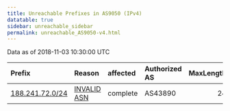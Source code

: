 ```yaml
---
title: Unreachable Prefixes in AS9050 (IPv4)
datatable: true
sidebar: unreachable_sidebar
permalink: unreachable_AS9050-v4.html
---
```


Data as of 2018-11-03 10:30:00 UTC


<div class="datatable-begin"></div>

| Prefix                                                   | Reason                                                                                                | affected   | Authorized AS   |   MaxLength | Anchor                                         |   unreachable /24s |
|:---------------------------------------------------------|:------------------------------------------------------------------------------------------------------|:-----------|:----------------|------------:|:-----------------------------------------------|-------------------:|
| [188.241.72.0/24](https://stat.ripe.net/188.241.72.0/24) | [INVALID ASN](https://rpki-validator.ripe.net/announcement-preview?asn=AS9050&prefix=188.241.72.0/24) | complete   | AS43890         |          24 | [RIPE](unreachable_RIPE_NCC_RPKI_Root-v4.html) |                  1 |

<div class="datatable-end"></div>